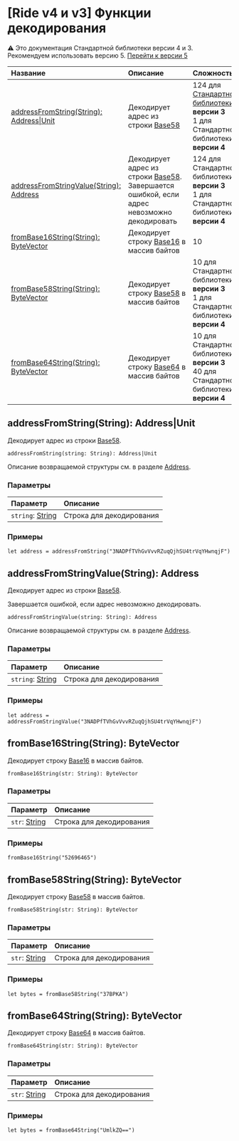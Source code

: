 # [Ride v4 и v3] Функции декодирования

:warning: Это документация Стандартной библиотеки версии 4 и 3. Рекомендуем использовать версию 5. [Перейти к&nbsp;версии&nbsp;5](/ru/ride/functions/built-in-functions/decoding-functions)

| Название | Описание | Сложность |
| :--- | :--- | :--- |
| [addressFromString(String): Address&#124;Unit](#address-from-string)| Декодирует адрес из строки [Base58](https://ru.wikipedia.org/wiki/Base58) | 124 для [Стандартной библиотеки](/ru/ride/script/standard-library) **версии 3**<br>1 для Стандартной библиотеки **версии 4** |
| [addressFromStringValue(String): Address](#address-from-string-value) | Декодирует адрес из строки [Base58](https://ru.wikipedia.org/wiki/Base58).<br>Завершается ошибкой, если адрес невозможно декодировать | 124 для Стандартной библиотеки **версии 3**<br>1 для Стандартной библиотеки **версии 4** |
| [fromBase16String(String): ByteVector](#from-base-16-string) | Декодирует строку [Base16](https://ru.wikipedia.org/wiki/Шестнадцатеричная_система_счисления) в массив байтов | 10 |
| [fromBase58String(String): ByteVector](#from-base-58-string) | Декодирует строку [Base58](https://ru.wikipedia.org/wiki/Base58) в массив байтов | 10 для Стандартной библиотеки **версии 3**<br>1 для Стандартной библиотеки **версии 4** |
| [fromBase64String(String): ByteVector](#from-base-64-string)| Декодирует строку [Base64](https://ru.wikipedia.org/wiki/Base64) в массив байтов | 10 для Стандартной библиотеки **версии 3**<br>40 для Стандартной библиотеки **версии 4** |


## addressFromString(String): Address|Unit<a id="address-from-string"></a>

Декодирует адрес из строки [Base58](https://ru.wikipedia.org/wiki/Base58).

``` ride
addressFromString(string: String): Address|Unit
```

Описание возвращаемой структуры см. в разделе [Address](/ru/ride/v4/structures/common-structures/address).

### Параметры

| Параметр | Описание |
| :--- | :--- |
| `string`: [String](/ru/ride/v4/data-types/string) | Строка для декодирования |

### Примеры

```ride
let address = addressFromString("3NADPfTVhGvVvvRZuqQjhSU4trVqYHwnqjF")
```

## addressFromStringValue(String): Address <a id="address-from-string-value"></a>

Декодирует адрес из строки [Base58](https://ru.wikipedia.org/wiki/Base58).

Завершается ошибкой, если адрес невозможно декодировать.

``` ride
addressFromStringValue(string: String): Address
```

Описание возвращаемой структуры см. в разделе [Address](/ru/ride/v4/structures/common-structures/address).

### Параметры

| Параметр | Описание |
| :--- | :--- |
| `string`: [String](/ru/ride/v4/data-types/string) | Строка для декодирования |

### Примеры

```ride
let address = addressFromStringValue("3NADPfTVhGvVvvRZuqQjhSU4trVqYHwnqjF")
```

## fromBase16String(String): ByteVector<a id="from-base-16-string"></a>

Декодирует строку [Base16](https://ru.wikipedia.org/wiki/Шестнадцатеричная_система_счисления) в массив байтов.

``` ride
fromBase16String(str: String): ByteVector
```

### Параметры

| Параметр | Описание |
| :--- | :--- |
| `str`: [String](/ru/ride/v4/data-types/string) | Строка для декодирования |

### Примеры

```ride
fromBase16String("52696465")
```

## fromBase58String(String): ByteVector<a id="from-base-58-string"></a>

Декодирует строку [Base58](https://ru.wikipedia.org/wiki/Base58) в массив байтов.

``` ride
fromBase58String(str: String): ByteVector
```

### Параметры

| Параметр | Описание |
| :--- | :--- |
| `str`: [String](/ru/ride/v4/data-types/string) | Строка для декодирования |

### Примеры

```ride
let bytes = fromBase58String("37BPKA")
```

## fromBase64String(String): ByteVector<a id="from-base-64-string"></a>

Декодирует строку [Base64](https://ru.wikipedia.org/wiki/Base64) в массив байтов.

``` ride
fromBase64String(str: String): ByteVector
```

### Параметры

| Параметр | Описание |
| :--- | :--- |
| `str`: [String](/ru/ride/v4/data-types/string) | Строка для декодирования |

### Примеры

```ride
let bytes = fromBase64String("UmlkZQ==")
```
